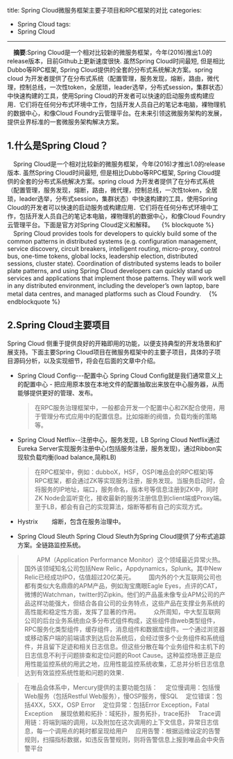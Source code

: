 
title: Spring Cloud微服务框架主要子项目和RPC框架的对比
categories:
- Spring Cloud
tags:
- Spring Cloud
---
　**摘要**:Spring Cloud是一个相对比较新的微服务框架，今年(2016)推出1.0的release版本，目前Github上更新速度很快. 虽然Spring Cloud时间最短, 但是相比Dubbo等RPC框架, Spring Cloud提供的全套的分布式系统解决方案。spring cloud 为开发者提供了在分布式系统（配置管理，服务发现，熔断，路由，微代理，控制总线，一次性token，全居琐，leader选举，分布式session，集群状态）中快速构建的工具，使用Spring Cloud的开发者可以快速的启动服务或构建应用．它们将在任何分布式环境中工作，包括开发人员自己的笔记本电脑，裸物理机的数据中心，和像Cloud Foundry云管理平台。在未来引领这微服务架构的发展，提供业界标准的一套微服务架构解决方案。
<!--more-->

## 1.什么是Spring Cloud？
 　Spring Cloud是一个相对比较新的微服务框架，今年(2016)才推出1.0的release版本. 虽然Spring Cloud时间最短, 但是相比Dubbo等RPC框架, Spring Cloud提供的全套的分布式系统解决方案。spring cloud 为开发者提供了在分布式系统（配置管理，服务发现，熔断，路由，微代理，控制总线，一次性token，全居琐，leader选举，分布式session，集群状态）中快速构建的工具，使用Spring Cloud的开发者可以快速的启动服务或构建应用．它们将在任何分布式环境中工作，包括开发人员自己的笔记本电脑，裸物理机的数据中心，和像Cloud Foundry云管理平台。下面是官方对Spring Cloud定义和解释。
　{% blockquote %}
  　Spring Cloud provides tools for developers to quickly build some of the common patterns in distributed systems (e.g. configuration management, service discovery, circuit breakers, intelligent routing, micro-proxy, control bus, one-time tokens, global locks, leadership election, distributed sessions, cluster state). Coordination of distributed systems leads to boiler plate patterns, and using Spring Cloud developers can quickly stand up services and applications that implement those patterns. They will work well in any distributed environment, including the developer’s own laptop, bare metal data centres, and managed platforms such as Cloud Foundry.
　{% endblockquote %}

## 2.Spring Cloud主要项目
  Spring Cloud 侧重于提供良好的开箱即用的功能，以便支持典型的开发场景和扩展支持。下面主要Spring Cloud项目在微服务框架中的主要子项目，具体的子项目源码分析，以及实现细节，将会在后面的文章中介绍。
- Spring Cloud Config---配置中心
   Spring Cloud Config就是我们通常意义上的配置中心 - 把应用原本放在本地文件的配置抽取出来放在中心服务器，从而能够提供更好的管理、发布。
   >在RPC服务治理框架中，一般都会开发一个配置中心和ZK配合使用，用于管理分布式应用中的配置信息。比如熔断的阀值，负载均衡的策略等。
- Spring Cloud Netflix--注册中心，服务发现，LB
   Spring Cloud Netflix通过Eureka Server实现服务注册中心(包括服务注册，服务发现)，通过Ribbon实现软负载均衡(load balance,简称LB)
   >在RPC框架中，例如：dubboX，HSF，OSP(唯品会的RPC框架)等RPC框架，都会通过ZK等实现服务注册，服务发现。当服务启动时，会将服务的IP地址，端口，服务命名，版本号等信息注册到ZK中，同时ZK Node会监听变化，接收最新的服务注册信息到client端或Proxy端。
   >至于LB，都会有自己的实现算法，熔断等都有自己的实现方式。
- Hystrix
　　熔断，包含在服务治理中。
>
- Spring Cloud Sleuth
   Spring Cloud Sleuth为Spring Cloud提供了分布式追踪方案。全链路监控系统。
>　　APM（Application Performance Monitor）这个领域最近异常火热。国外该领域知名公司包括New Relic，Appdynamics，Splunk。其中New Relic已经成功IPO，估值超过20亿美元。
>　　国内外的个大互联网公司也都有类似大名鼎鼎的APM产品，例如淘宝鹰眼Eagle Eyes，点评的CAT，微博的Watchman，twitter的Zipkin。他们的产品虽未像专业APM公司的产品这样功能强大，但结合各自公司的业务特点，这些产品在支撑业务系统的高性能和稳定性方面，发挥了显著的作用。
> 　　众所周知，中大型互联网公司的后台业务系统由众多分布式组件构成，这些组件由web类型组件，RPC服务化类型组件，缓存组件，消息组件和数据库组件。一个通过浏览器或移动客户端的前端请求到达后台系统后，会经过很多个业务组件和系统组件，并且留下足迹和相关日志信息。但这些分散在每个业务组件和主机下的日志信息不利于问题排查和定位问题的Root Cause。这种监控场景正是应用性能监控系统的用武之地，应用性能监控系统收集，汇总并分析日志信息达到有效监控系统性能和问题的效果．

>在唯品会体系中，Mercury提供的主要功能包括：
　定位慢调用：包括慢Web服务（包括Restful Web服务），慢OSP服务，慢SQL
　定位错误：包括4XX，5XX，OSP Error
　定位异常：包括Error Exception，Fatal Exception
　展现依赖和拓扑：域拓扑，服务拓扑，trace拓扑
　Trace调用链：将端到端的调用，以及附加在这次调用的上下文信息，异常日志信息，每一个调用点的耗时都呈现给用户
　应用告警：根据运维设定的告警规则，扫描指标数据，如违反告警规则，则将告警信息上报到唯品会中央告警平台
